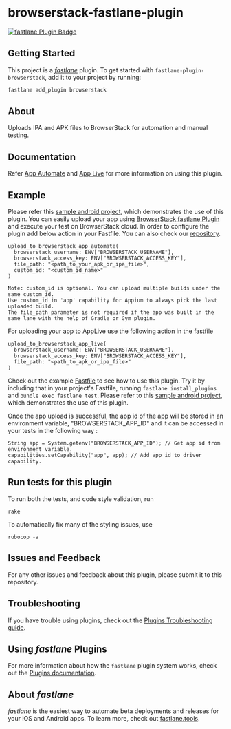 # browserstack-fastlane-plugin

[![fastlane Plugin Badge](https://rawcdn.githack.com/fastlane/fastlane/master/fastlane/assets/plugin-badge.svg)](https://rubygems.org/gems/fastlane-plugin-browserstack)

## Getting Started

This project is a [_fastlane_](https://github.com/fastlane/fastlane) plugin. To get started with `fastlane-plugin-browserstack`, add it to your project by running:

```bash
fastlane add_plugin browserstack
```

## About

Uploads IPA and APK files to BrowserStack for automation and manual testing.

## Documentation

Refer [App Automate](https://www.browserstack.com/app-automate/appium/fastlane) and [App Live](https://www.browserstack.com/app-live/fastlane) for more information on using this plugin.


## Example

Please refer this [sample android project](https://github.com/browserstack/browserstack-android-sample-app), which demonstrates the use of this plugin.
You can easily upload your app using [BrowserStack fastlane Plugin](https://rubygems.org/gems/fastlane-plugin-browserstack) and execute your test on BrowserStack cloud. In order to configure the plugin add below action in your Fastfile. You can also check our [repository](https://github.com/browserstack/browserstack-fastlane-plugin).
```
upload_to_browserstack_app_automate(
  browserstack_username: ENV["BROWSERSTACK_USERNAME"],
  browserstack_access_key: ENV["BROWSERSTACK_ACCESS_KEY"],
  file_path: "<path_to_your_apk_or_ipa_file>",
  custom_id: "<custom_id_name>"
)
```
```
Note: custom_id is optional. You can upload multiple builds under the same custom_id.   
Use custom_id in 'app' capability for Appium to always pick the last uploaded build.   
The file_path parameter is not required if the app was built in the same lane with the help of Gradle or Gym plugin.
```

For uploading your app to AppLive use the following action in the fastfile
```
upload_to_browserstack_app_live(
  browserstack_username: ENV["BROWSERSTACK_USERNAME"],
  browserstack_access_key: ENV["BROWSERSTACK_ACCESS_KEY"],
  file_path: "<path_to_apk_or_ipa_file>"
)
```
Check out the example [Fastfile](https://github.com/browserstack/browserstack-fastlane-plugin/blob/master/fastlane/Fastfile) to see how to use this plugin. Try it by including that in your project's Fastfile, running `fastlane install_plugins` and `bundle exec fastlane test`. Please refer to this [sample android project](https://github.com/browserstack/browserstack-android-sample-app), which demonstrates the use of this plugin.

Once the app upload is successful, the app id of the app will be stored in an environment variable, "BROWSERSTACK_APP_ID" and it can be accessed in your tests in the following way :
```
String app = System.getenv("BROWSERSTACK_APP_ID"); // Get app id from environment variable.
capabilities.setCapability("app", app); // Add app id to driver capability.
```


## Run tests for this plugin

To run both the tests, and code style validation, run

```
rake
```

To automatically fix many of the styling issues, use
```
rubocop -a
```

## Issues and Feedback

For any other issues and feedback about this plugin, please submit it to this repository.

## Troubleshooting

If you have trouble using plugins, check out the [Plugins Troubleshooting guide](https://docs.fastlane.tools/plugins/plugins-troubleshooting/).

## Using _fastlane_ Plugins

For more information about how the `fastlane` plugin system works, check out the [Plugins documentation](https://docs.fastlane.tools/plugins/create-plugin/).

## About _fastlane_

_fastlane_ is the easiest way to automate beta deployments and releases for your iOS and Android apps. To learn more, check out [fastlane.tools](https://fastlane.tools).

